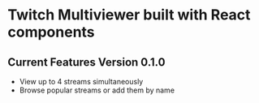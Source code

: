 # Twitch Multiviewer built with React components

## Current Features Version 0.1.0

- View up to 4 streams simultaneously
- Browse popular streams or add them by name
